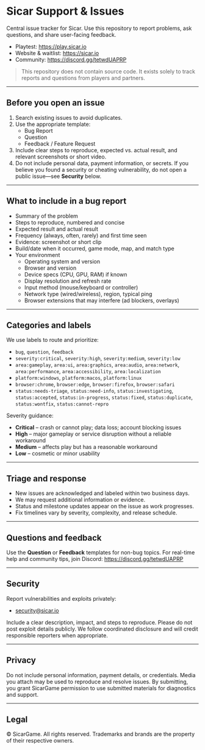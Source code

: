 # Sicar Support & Issues

Central issue tracker for Sicar. Use this repository to report problems, ask questions, and share user-facing feedback.

- Playtest: https://play.sicar.io
- Website & waitlist: https://sicar.io
- Community: https://discord.gg/tetwdUAPRP

> This repository does not contain source code. It exists solely to track reports and questions from players and partners.

---

## Before you open an issue

1. Search existing issues to avoid duplicates.
2. Use the appropriate template:
   - Bug Report
   - Question
   - Feedback / Feature Request
3. Include clear steps to reproduce, expected vs. actual result, and relevant screenshots or short video.
4. Do not include personal data, payment information, or secrets. If you believe you found a security or cheating vulnerability, do not open a public issue—see **Security** below.

---

## What to include in a bug report

- Summary of the problem
- Steps to reproduce, numbered and concise
- Expected result and actual result
- Frequency (always, often, rarely) and first time seen
- Evidence: screenshot or short clip
- Build/date when it occurred, game mode, map, and match type
- Your environment
  - Operating system and version
  - Browser and version
  - Device specs (CPU, GPU, RAM) if known
  - Display resolution and refresh rate
  - Input method (mouse/keyboard or controller)
  - Network type (wired/wireless), region, typical ping
  - Browser extensions that may interfere (ad blockers, overlays)

---

## Categories and labels

We use labels to route and prioritize:
- `bug`, `question`, `feedback`
- `severity:critical`, `severity:high`, `severity:medium`, `severity:low`
- `area:gameplay`, `area:ui`, `area:graphics`, `area:audio`, `area:network`, `area:performance`, `area:accessibility`, `area:localization`
- `platform:windows`, `platform:macos`, `platform:linux`
- `browser:chrome`, `browser:edge`, `browser:firefox`, `browser:safari`
- `status:needs-triage`, `status:need-info`, `status:investigating`, `status:accepted`, `status:in-progress`, `status:fixed`, `status:duplicate`, `status:wontfix`, `status:cannot-repro`

Severity guidance:
- **Critical** – crash or cannot play; data loss; account blocking issues
- **High** – major gameplay or service disruption without a reliable workaround
- **Medium** – affects play but has a reasonable workaround
- **Low** – cosmetic or minor usability

---

## Triage and response

- New issues are acknowledged and labeled within two business days.
- We may request additional information or evidence.
- Status and milestone updates appear on the issue as work progresses.
- Fix timelines vary by severity, complexity, and release schedule.

---

## Questions and feedback

Use the **Question** or **Feedback** templates for non-bug topics. For real-time help and community tips, join Discord: https://discord.gg/tetwdUAPRP

---

## Security

Report vulnerabilities and exploits privately:
- security@sicar.io

Include a clear description, impact, and steps to reproduce. Please do not post exploit details publicly. We follow coordinated disclosure and will credit responsible reporters when appropriate.

---

## Privacy

Do not include personal information, payment details, or credentials. Media you attach may be used to reproduce and resolve issues. By submitting, you grant SicarGame permission to use submitted materials for diagnostics and support.

---

## Legal

© SicarGame. All rights reserved. Trademarks and brands are the property of their respective owners.
